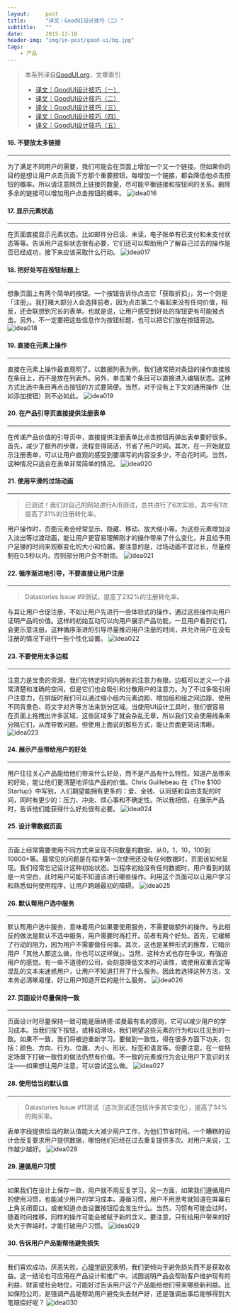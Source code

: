 ```yaml
---
layout:     post
title:      "译文｜GoodUI设计技巧（二）"
subtitle:   ""
date:       2015-12-10
header-img: "img/in-post/good-ui/bg.jpg"
tags:
    - 产品
---
```


>本系列译自[GoodUI.org](http://goodui.org/)，文章索引
>
>* [译文｜GoodUI设计技巧（一）](/2015/12/08/good-ui-1/)  
>* [译文｜GoodUI设计技巧（二）](/2015/12/10/good-ui-2/)
>* [译文｜GoodUI设计技巧（三）](/2015/12/11/good-ui-3/)
>* [译文｜GoodUI设计技巧（四）](/2015/12/14/good-ui-4/)
>* [译文｜GoodUI设计技巧（五）](/2015/12/16/good-ui-5/)

#### 16. 不要放太多链接
---
为了满足不同用户的需要，我们可能会在页面上增加一个又一个链接。但如果你的目的是想让用户点击页面下方那个重要按钮，每增加一个链接，都会降低他点击按钮的概率。所以请注意网页上链接的数量，尽可能平衡链接和按钮间的关系。删除多余的链接可以增加用户点击按钮的概率。
![idea016](/img/in-post/good-ui/idea016.png)

#### 17. 显示元素状态
---
在页面直接显示元素状态。比如邮件分已读、未读，电子账单有已支付和未支付状态等等。告诉用户这些状态很有必要，它们还可以帮助用户了解自己过去的操作是否已经成功，接下来应该采取什么行动。
![idea017](/img/in-post/good-ui/idea017.png)

#### 18. 把好处写在按钮标题上
---
想象页面上有两个简单的按钮。一个按钮告诉你点击它「获取折扣」，另一个则是「注册」。我打赌大部分人会选择前者，因为点击第二个看起来没有任何价值，相反，还会联想到冗长的表单。也就是说，让用户感受到好处的按钮更有可能被点击。另外，不一定要把这些信息作为按钮标题，也可以把它们放在按钮旁边。
![idea018](/img/in-post/good-ui/idea018.png)

#### 19. 直接在元素上操作
---
直接在元素上操作最直观明了。以数据列表为例，我们通常把对条目的操作直接放在条目上，而不是放在列表外。另外，单击某个条目可以直接进入编辑状态。这种方式比选中条目再点击按钮的方式要简便。当然，对于没有上下文的通用操作（比如添加按钮）则不必如此。
![idea019](/img/in-post/good-ui/idea019.png)

#### 20. 在产品引导页直接提供注册表单
---
在传递产品价值的引导页中，直接提供注册表单比点击按钮再弹出表单要好很多。首先，减少了额外的步骤，流程变得简洁，节省了用户时间。其次，在一开始就显示注册表单，可以让用户直观的感受到要填写的内容没多少，不会花时间。当然，这种情况只适合在表单非常简单的情况。
![idea020](/img/in-post/good-ui/idea020.png)

#### 21. 使用平滑的过场动画
---
>已测试！我们对自己的网站进行A/B测试，总共进行了6次实验，其中有1次提高了31%的注册转化率。

用户操作时，页面元素会经常显示、隐藏、移动、放大缩小等。为这些元素增加淡入淡出等过渡动画，能让用户更容易理解刚才的操作带来了什么变化，并且给予用户足够的时间来观察变化的大小和位置。要注意的是，过场动画不宜过长，尽量控制在0.5秒以内，否则部分用户会不耐烦。
![idea021](/img/in-post/good-ui/idea021.png)

#### 22. 循序渐进地引导，不要直接让用户注册
---
>Datastories Issue #9测试，提高了232%的注册转化率。

与其让用户仓促注册，不如让用户先进行一些体验式的操作，通过这些操作向用户证明产品的价值。这样的初始互动可以向用户展示产品功能，一旦用户看到它们，会更乐意注册。这种循序渐进的引导尽量推迟用户注册的时间，并允许用户在没有注册的情况下进行一些个性化设置。
![idea022](/img/in-post/good-ui/idea022.png)

#### 23. 不要使用太多边框
---
注意力是宝贵的资源，我们在特定时间内拥有的注意力有限。边框可以定义一个非常清楚和准确的空间，但是它们也会吸引和分散用户的注意力。为了不过多吸引用户注意力，在排版时我们可以通过缩小组内元素边距、增加组和组之间边距、使用不同背景色、将文字对齐等方法来划分区域。当使用UI设计工具时，我们很容易在页面上拖拽出许多区域，这些区域多了就会杂乱无章，所以我们又会使用线条来分隔它们，从而导致问题。但使用上面说的那些方式，能让页面更简洁清晰。
![idea023](/img/in-post/good-ui/idea023.png)

#### 24. 展示产品带给用户的好处
---
用户往往关心产品能给他们带来什么好处，而不是产品有什么特性。知道产品带来的好处，能让他们更清楚地评估产品的价值。Chris Guillebeau 在《The $100 Startup》中写到，人们期望能拥有更多的：爱、金钱、认同感和自由支配的时间，同时有更少的：压力、冲突、烦心事和不确定性。所以我相信，在展示产品时，告诉他们能获得什么好处很有必要。
![idea024](/img/in-post/good-ui/idea024.png)

#### 25. 设计零数据页面
---
页面上经常需要使用不同方式来呈现不同数量的数据，从0，1，10，100到10000+等。最常见的问题是在程序第一次使用还没有任何数据时，页面该如何呈现。我们经常忘记设计这种初始状态。当程序初始没有任何数据时，用户看到的就是一片空白，此时用户可能不知道该进行哪些操作。利用这个页面可以让用户学习和熟悉如何使用程序，让用户跨越最初的障碍。
![idea025](/img/in-post/good-ui/idea025.png)

#### 26. 默认帮用户选中服务
---
默认帮用户选中服务，意味着用户如果要使用服务，不需要做额外的操作。与此相反的做法是默认不选中服务，用户需要时再打开。前者有两个好处。首先，它缓解了行动的阻力，因为用户不需要做任何事。其次，这也是某种形式的推荐，它暗示用户「其他人都这么做，你也可以这样做」。当然，这种方式也存在争议，有强迫用户的感觉。有一些不道德的公司，会刻意降低文本的可读性，或使用双重否定等混乱的文本来迷惑用户，让用户不知道打开了什么服务。因此若选择这种方法，文本务必清晰易懂，好让用户知道开启的是什么服务。
![idea026](/img/in-post/good-ui/idea026.png)

#### 27. 页面设计尽量保持一致
---
页面设计时尽量保持一致可能是唐纳德·诺曼最有名的原则，它可以减少用户的学习成本。当我们按下按钮，或移动滑块，我们期望这些元素的行为和以往见到的一致。如果不一致，我们将被迫重新学习。要做到一致性，得在很多方面下功夫，包括：颜色、方向、行为、位置、大小、形状、标签和语言等。但要注意，在一些特定场景下打破一致性的做法仍然有价值。不一致的元素或行为会让用户下意识的关注——如果想让用户注意，可以尝试这么做。
![idea027](/img/in-post/good-ui/idea027.png)

#### 28. 使用恰当的默认值
---
>Datastories Issue #11测试（这次测试还包括许多其它变化），提高了34%的购买率。

表单字段提供恰当的默认值能大大减少用户工作，为他们节省时间。一个糟糕的设计会反复要求用户提供数据，哪怕他们已经在过去重复提供多次。对用户来说，工作越少越好。
![idea028](/img/in-post/good-ui/idea028.png)

#### 29. 遵循用户习惯
---
如果我们在设计上保存一致，用户就不用反复学习。另一方面，如果我们遵循用户的使用习惯，也能减少用户的学习成本。遵循习惯，用户不用思考就知道在屏幕右上角关闭窗口，或者知道点击设置按钮后会发生什么。当然，习惯有可能会过时，随着时间推移，同样的操作可能会被赋予新的含义。要注意，只有给用户带来的好处大于弊端时，才能打破用户习惯。
![idea029](/img/in-post/good-ui/idea029.png)

#### 30. 告诉用户产品能帮他避免损失
---
我们喜欢成功，厌恶失败。[心理学研究](https://en.wikipedia.org/wiki/Loss_aversion)表明，我们更倾向于避免损失而不是获取收益。这一结论也可应用在产品设计和推广中。试图说明产品会帮助客户维护现有的利益、财富或社会地位，可能好过告诉用户这个产品能给他们带来哪些新利益。比如保险公司，是强调产品能帮助用户避免失去财产好，还是强调出事后能够得到大笔赔偿好呢？
![idea030](/img/in-post/good-ui/idea030.png)
